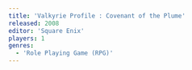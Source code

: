 ```yaml
---
title: 'Valkyrie Profile : Covenant of the Plume'
released: 2008
editor: 'Square Enix'
players: 1
genres:
  - 'Role Playing Game (RPG)'
---
```

